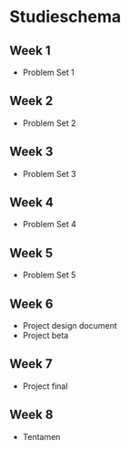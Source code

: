 # Studieschema

## Week 1
* Problem Set 1

## Week 2
* Problem Set 2

## Week 3
* Problem Set 3

## Week 4
* Problem Set 4

## Week 5
* Problem Set 5

## Week 6
* Project design document
* Project beta

## Week 7
* Project final

## Week 8
* Tentamen
